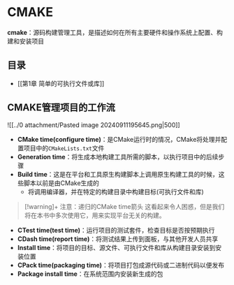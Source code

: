 # CMAKE

**cmake**：源码构建管理工具，是描述如何在所有主要硬件和操作系统上配置、构建和安装项目

## 目录
- [[第1章 简单的可执行文件或库]]


## CMAKE管理项目的工作流
![[../0 attachment/Pasted image 20240911195645.png|500]]
- **CMake time(configure time)**：是CMake运行时的情况，CMake将处理并配置项目中的`CMakeLists.txt`文件
- **Generation time**：将生成本地构建工具所需的脚本，以执行项目中的后续步骤
- **Build time**：这是在平台和工具原生构建脚本上调用原生构建工具的时候，这些脚本以前是由CMake生成的
	- 将调用编译器，并在特定的构建目录中构建目标(可执行文件和库)

>[!warning]+ 注意：递归的CMake time箭头
> 这看起来令人困惑，但是我们将在本书中多次使用它，用来实现平台无关的构建。

- **CTest time(test time)**：运行项目的测试套件，检查目标是否按预期执行
- **CDash time(report time)**：将测试结果上传到面板，与其他开发人员共享
- **Install time**：将项目的目标、源文件、可执行文件和库从构建目录安装到安装位置
- **CPack time(packaging time)**：将项目打包成源代码或二进制代码以便发布
- **Package install time**：在系统范围内安装新生成的包

